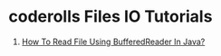 # coderolls Files IO Tutorials

1. [How To Read File Using BufferedReader In Java?](https://coderolls.com/read-file-using-bufferedreader/)
